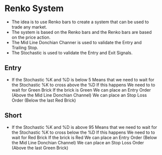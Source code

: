 # Renko System
* The idea is to use Renko bars to create a system that can be used to trade any market.
* The system is based on the Renko bars and the Renko bars are based on the price action.
* The Mid Line Donchian Channer is used to validate the Entry and Trailing Stop.
* The Stochastic is used to validate the Entry and Exit Signals.

## Entry
* If the Stochastic %K and %D is below 5
    Means that we need to wait for the Stochastic %K to cross above the %D
        If this happens
            We need to to wait for Green Brick
                If the brick is Green 
                    We can place an Entry Order (Above the Mid Line Donchian Channel)
                    We can place an Stop Loss Order (Below the last Red Brick)


## Short
* If the Stochastic %K and %D is above 95
    Means that we need to wait for the Stochastic %K to cross below the %D
        If this happens
            We need to to wait for Red Brick
                If the brick is Red 
                    We can place an Entry Order (Below the Mid Line Donchian Channel)
                    We can place an Stop Loss Order (Above the last Green Brick)                    